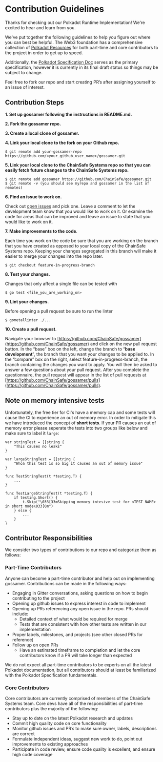 # Contribution Guidelines

Thanks for checking out our Polkadot Runtime Implementation! We're excited to hear and learn from you.

We've put together the following guidelines to help you figure out where you can best be helpful. The Web3 foundation has a comprehensive collection of [Polkadot Resources](https://github.com/w3f/web3/blob/537a2518c24e96b05ceadd9f31348669e72b8841/docs/layer_1/platforms/polkadot.md) for both part-time and core contributors to the project in order to get up to speed.

Additionally, the [Polkadot Specification Doc](https://github.com/w3f/polkadot-spec/blob/master/spec.md) serves as the primary specification, however it is currently in its final draft status so things may be subject to change.

Feel free to fork our repo and start creating PR’s after assigning yourself to an issue of interest.

## Contribution Steps

**1. Set up gossamer following the instructions in README.md.**

**2. Fork the gossamer repo.**

**3. Create a local clone of gossamer.**

**4. Link your local clone to the fork on your Github repo.**

```
$ git remote add your-gossamer-repo https://github.com/<your_github_user_name>/gossamer.git
```

**5. Link your local clone to the ChainSafe Systems repo so that you can easily fetch future changes to the ChainSafe Systems repo.**

```
$ git remote add gossamer https://github.com/ChainSafe/gossamer.git
$ git remote -v (you should see myrepo and gossamer in the list of remotes)
```

**6. Find an issue to work on.**

Check out [open issues](https://github.com/ChainSafe/gossamer/issues) and pick one. Leave a comment to let the development team know that you would like to work on it. Or examine the code for areas that can be improved and leave an issue to state that you would like to work on it.

**7. Make improvements to the code.**

Each time you work on the code be sure that you are working on the branch that you have created as opposed to your local copy of the ChainSafe Systems repo. Keeping your changes segregated in this branch will make it easier to merge your changes into the repo later.

```
$ git checkout feature-in-progress-branch
```

**8. Test your changes.**

Changes that only affect a single file can be tested with

```
$ go test <file_you_are_working_on>
```

**9. Lint your changes.**

Before opening a pull request be sure to run the linter

```
$ gometallinter ./...
```

**10. Create a pull request.**

Navigate your browser to [https://github.com/ChainSafe/gossamer](https://github.com/ChainSafe/gossamer) and click on the new pull request button. In the “base” box on the left, change the branch to “**base development**”, the branch that you want your changes to be applied to. In the “compare” box on the right, select feature-in-progress-branch, the branch containing the changes you want to apply. You will then be asked to answer a few questions about your pull request. After you complete the questionnaire, the pull request will appear in the list of pull requests at [https://github.com/ChainSafe/gossamer/pulls](https://github.com/ChainSafe/gossamer/pulls).

## Note on memory intensive tests
Unfortunately, the free tier for CI's have a memory cap and some tests will cause the CI to experience an out of memory error.
In order to mitigate this we have introduced the concept of **short tests**. If your PR causes an out of memory error please seperate the tests into two groups
like below and make sure to label it `large`:

```
var stringTest = []string {
    "This causes no leaks"
}

var largeStringTest = []string {
    "Whoa this test is so big it causes an out of memory issue"
}

func TestStringTest(t *testing.T) {
    ...
}

func TestLargeStringTest(t *testing.T) {
   	if testing.Short() {
  		t.Skip("\033[33mSkipping memory intesive test for <TEST NAME> in short mode\033[0m")
    } else {
        ...
    }
}
```

## Contributor Responsibilities

We consider two types of contributions to our repo and categorize them as follows:

### Part-Time Contributors

Anyone can become a part-time contributor and help out on implementing gossamer. Contributions can be made in the following ways:

-   Engaging in Gitter conversations, asking questions on how to begin contributing to the project
-   Opening up github issues to express interest in code to implement
-   Opening up PRs referencing any open issue in the repo. PRs should include:
    -   Detailed context of what would be required for merge
    -   Tests that are consistent with how other tests are written in our implementation
-   Proper labels, milestones, and projects (see other closed PRs for reference)
-   Follow up on open PRs
    -   Have an estimated timeframe to completion and let the core contributors know if a PR will take longer than expected

We do not expect all part-time contributors to be experts on all the latest Polkadot documentation, but all contributors should at least be familiarized with the Polkadot Specification fundamentals.

### Core Contributors

Core contributors are currently comprised of members of the ChainSafe Systems team. Core devs have all of the responsibilities of part-time contributors plus the majority of the following:

-   Stay up to date on the latest Polkadot research and updates
- 	Commit high quality code on core functionality
-   Monitor github issues and PR’s to make sure owner, labels, descriptions are correct
-   Formulate independent ideas, suggest new work to do, point out improvements to existing approaches
-   Participate in code review, ensure code quality is excellent, and ensure high code coverage
